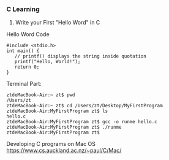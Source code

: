 ### C Learning

1. Write your First "Hello Word" in C

Hello Word Code
```
#include <stdio.h>
int main() {
   // printf() displays the string inside quotation
   printf("Hello, World!");
   return 0;
}
```

Terminal Part:
```
ztdeMacBook-Air:~ zt$ pwd
/Users/zt
ztdeMacBook-Air:~ zt$ cd /Users/zt/Desktop/MyFirstProgram
ztdeMacBook-Air:MyFirstProgram zt$ ls
hello.c
ztdeMacBook-Air:MyFirstProgram zt$ gcc -o runme hello.c
ztdeMacBook-Air:MyFirstProgram zt$ ./runme
ztdeMacBook-Air:MyFirstProgram zt$ 
```
Developing C programs on Mac OS
<br>https://www.cs.auckland.ac.nz/~paul/C/Mac/
